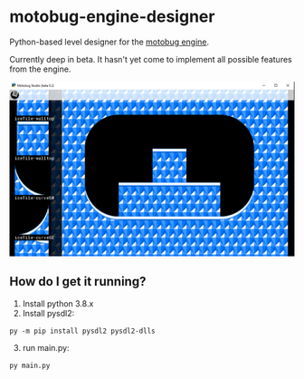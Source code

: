 # motobug-engine-designer
Python-based level designer for the [motobug engine](https://github.com/coderman64/motobug-engine).

Currently deep in beta. It hasn't yet come to implement all possible features from the engine.

![Screenshot 1](screenshots/screenshot1.png "Screenshot 1")

## How do I get it running?

1. Install python 3.8.x
2. Install pysdl2:
```
py -m pip install pysdl2 pysdl2-dlls
```

3. run main.py:

```
py main.py
```



